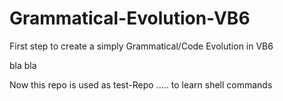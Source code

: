 # Grammatical-Evolution-VB6

First step to create a simply Grammatical/Code Evolution in VB6


bla bla

Now this repo is used as test-Repo ..... to learn shell commands
